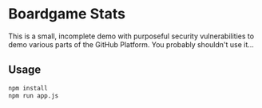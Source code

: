 # Boardgame Stats

This is a small, incomplete demo with purposeful security vulnerabilities to demo various parts of the GitHub Platform. You probably shouldn't use it...

## Usage

```sh
npm install
npm run app.js
```

<!--

## TODO

- Add game seed data
- Add players
- Add player seed data
- Add plays (vuln here)
- Add plays seed data
- Add BGG API data
- Implement frontend
- Implement security vulnerability such as db.all(`SELECT * FROM books WHERE author LIKE '%${author}'`)
- Implement code error - SELECT * FROM non_existent_table
- Implement code error - missing comma between endpoint params
- Create issues for feature implementation (locations, grab more data [images] for frontend),
- Create issues for language conversion
- Script out add testing

 -->
